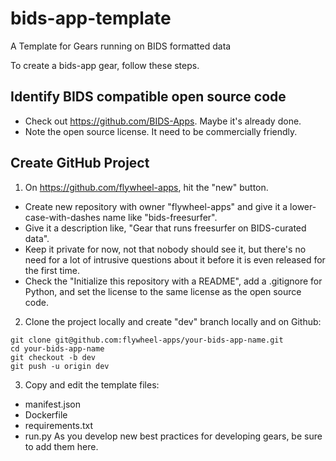 # bids-app-template
A Template for Gears running on BIDS formatted data

To create a bids-app gear, follow these steps.

## Identify BIDS compatible open source code

* Check out https://github.com/BIDS-Apps.  Maybe it's already done.
* Note the open source license.  It need to be commercially friendly.

## Create GitHub Project

1. On https://github.com/flywheel-apps, hit the "new" button. 
*  Create new repository with owner "flywheel-apps" and give it a lower-case-with-dashes name like "bids-freesurfer".  
* Give it a description like, "Gear that runs freesurfer on BIDS-curated data".  
* Keep it private for now, not that nobody should see it, but there's no need for a lot of intrusive questions about it before it is even released for the first time.  
* Check the "Initialize this repository with a README", add a .gitignore for Python, and set the license to the same license as the open source code.
2. Clone the project locally and create "dev" branch locally and on Github:
```
git clone git@github.com:flywheel-apps/your-bids-app-name.git
cd your-bids-app-name
git checkout -b dev
git push -u origin dev
```
3. Copy and edit the template files:
* manifest.json
* Dockerfile
* requirements.txt
* run.py
As you develop new best practices for developing gears, be sure to add them here.
